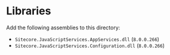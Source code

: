 # Libraries

Add the following assemblies to this directory:

- `Sitecore.JavaScriptServices.AppServices.dll` (`8.0.0.266`)
- `Sitecore.JavaScriptServices.Configuration.dll` (`8.0.0.266`)
